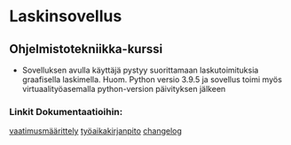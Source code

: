 # Laskinsovellus

## Ohjelmistotekniikka-kurssi

- Sovelluksen avulla käyttäjä pystyy suorittamaan laskutoimituksia graafisella laskimella. Huom. Python versio 3.9.5 ja sovellus toimi myös virtuaalityöasemalla python-version päivityksen jälkeen

### Linkit Dokumentaatioihin:

[vaatimusmäärittely](https://github.com/Tartsi/ot-harjoitustyo/blob/master/dokumentaatio/vaatimusmaarittely.md) 
[työaikakirjanpito](https://github.com/Tartsi/ot-harjoitustyo/blob/master/dokumentaatio/tyoaikakirjanpito.md)
[changelog](https://github.com/Tartsi/ot-harjoitustyo/blob/master/dokumentaatio/changelog.md)
